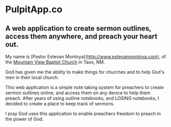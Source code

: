 # PulpitApp.co
## A web application to create sermon outlines, access them anywhere, and preach your heart out.

My name is [Pastor Estevan Montoya}(http://www.estevanmontoya.com), of the [Mountain View Baptist Church](http://www.MVBCTaos.org) in Taos, NM.

God has given me the ability to make things for churches and to help God's men in their local church.

This web application is a simple note taking system for preachers to create sermon outlines online, and access them on any device to help them preach. After years of using outline notebooks, and LOSING notebooks, I decided to create a place to keep track of sermons.

 I pray God uses this application to enable preachers freedom to preach in the power of God.